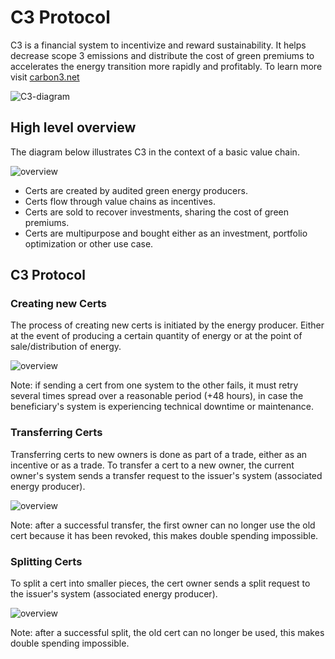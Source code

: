 # C3 Protocol
C3 is a financial system to incentivize and reward sustainability. It helps decrease scope 3 emissions and distribute the cost of green premiums to accelerates the energy transition more rapidly and profitably. To learn more visit [carbon3.net](https://www.carbon3.net)

![C3-diagram](https://github.com/co3org/C3-Protocol/assets/53948000/3cc63d2d-40ba-429d-a82d-74812a4bd368)


## High level overview
The diagram below illustrates C3 in the context of a basic value chain.

![overview](https://www.plantuml.com/plantuml/png/VSs_2i8m4CVnFKznkxWuEaXDKIV1LuZj8Q79LUxFKF3XJMqH2gLBbk_dVgb40wlbvAIBz0uSCeWE2SlBiVaLTo7ar_3WlhK66VOdk4REPpZ2ZH49fWuxA5N5JN5MlgZfKlzWVSzlxVbHrJs9PUJ5P1kbwOqKFillHu-izy0TQhaGJ4aMYvl4-SEAUDemWzBhpLuXjPRJ5m00)


- Certs are created by audited green energy producers.
- Certs flow through value chains as incentives.
- Certs are sold to recover investments, sharing the cost of green premiums.
- Certs are multipurpose and bought either as an investment, portfolio optimization or other use case.

## C3 Protocol

### Creating new Certs
The process of creating new certs is initiated by the energy producer. Either at the event of producing a certain quantity of energy or at the point of sale/distribution of energy.

![overview](https://www.plantuml.com/plantuml/png/PSx1JiGm30JGUxx2TzGVG0Wj20xSEBB7uCw2HPfKjbEfVy-c2zfGBfQiUTBCmJogroa5-v8yHuqJcQy9vwl2MnAUC_HZVTKoLeRICDpJmpo_qIsn8Zg8eHuYkopjQrdOm1N6wfzqGqjCCaQNalT0OIKje7Tad8GbwafuUTgphf1EHNk-f-P5Bx9FZYr17Y_1dz77qCxLTMlRTAYScxPt3xkgnsx_tJ3y2WL35jXFhSAhPhBA3BF__m5vh5Fw1W00)

Note: if sending a cert from one system to the other fails, it must retry several times spread over a reasonable period (+48 hours), in case the beneficiary's system is experiencing technical downtime or maintenance.


### Transferring Certs
Transferring certs to new owners is done as part of a trade, either as an incentive or as a trade. To transfer a cert to a new owner, the current owner's system sends a transfer request to the issuer's system (associated energy producer).

![overview](https://www.plantuml.com/plantuml/png/TP51JiCm44NtFiNiKIvG8LGGcwxOqgLnVeLLnmupOrUzFU0eSh38ql7xC-_7Hr7BcgTWvEhZRDbE97eF857shjwOjri4qp0yqVCylzE1b6sK2vWSM8rrwejLr5jJaORQh9_qGCK6FrhrAVO0Gr8e82-ImOJJwvOuBLyF98XZNTUMCxuoHCr6O0sO5ktcD95VAx2_U5UFUv5c676Z3qJy9Bpb-wAw7ohf2afXiTu77SDg7Vu_U5xBhmHfschyQNysDT6IktLxK3Gn5eENJSV7OLW9XeCla0LYQEP8afs3I7_itnXJAkrdzFGHSSnJ-0O0)

Note: after a successful transfer, the first owner can no longer use the old cert because it has been revoked, this makes double spending impossible.


### Splitting Certs
To split a cert into smaller pieces, the cert owner sends a split request to the issuer's system (associated energy producer).

![overview](https://www.plantuml.com/plantuml/png/TOynRWCX44LxJZ5zv0kaY1mfZQkqsoByeupC0faPi7BxU8aLDcij7Vmtl3z7DIzMv-ZqmgbuyJEfVKUGcd3eYNk_9WWT3Y_qMif4pwGbib60cFF1k7b3ZrpF1-UhVT8JDH_vx8rpsW82pR61MBL22AUtDN7ghuiFwTnrTxFWgqBD_Ta7xSRSvfFHOga4uGyE_Re_8cZv0ihnrxuF1i7I8k7QGNqWf_iM_v5fdLeMh68di2g9j8O0VS05SswZsfQ-dUDDL-Vu0m00)

Note: after a successful split, the old cert can no longer be used, this makes double spending impossible.
